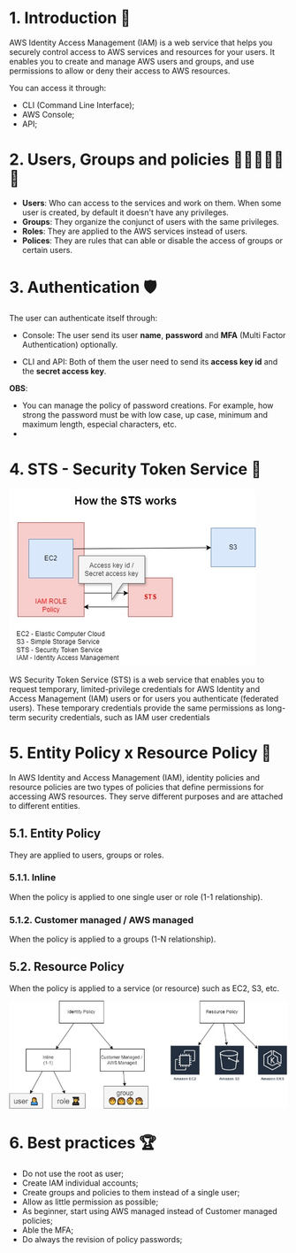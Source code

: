 # 1. Introduction 📒

AWS Identity Access Management (IAM) is a web service that helps you securely control access to AWS services and resources for your users. It enables you to create and manage AWS users and groups, and use permissions to allow or deny their access to AWS resources.

You can access it through:

- CLI (Command Line Interface);
- AWS Console;
- API;

# 2. Users, Groups and policies 🧑👨‍👩‍👧‍👦 📜

- **Users**: Who can access to the services and work on them. When some user is created, by default it doesn't have any privileges. 
- **Groups**: They organize the conjunct of users with the same privileges.
- **Roles**: They are applied to the AWS services instead of users.
- **Polices**: They are rules that can able or disable the access of groups or certain users.


# 3. Authentication 🛡️

The user can authenticate itself through:

- Console: The user send its user **name**, **password** and **MFA** (Multi Factor Authentication) optionally.

- CLI and API: Both of them the user need to send its **access key id** and the **secret access key**.

**OBS**:
- You can manage the policy of password creations. For example, how strong the password must be with low case, up case, minimum and maximum length, especial characters, etc.
- 

# 4. STS - Security Token Service 🔐

![How the STS works](../imgs/sts.jpg)

WS Security Token Service (STS) is a web service that enables you to request temporary, limited-privilege credentials for AWS Identity and Access Management (IAM) users or for users you authenticate (federated users). These temporary credentials provide the same permissions as long-term security credentials, such as IAM user credentials

# 5. Entity Policy x Resource Policy 📝

In AWS Identity and Access Management (IAM), identity policies and resource policies are two types of policies that define permissions for accessing AWS resources. They serve different purposes and are attached to different entities.

## 5.1. Entity Policy

They are applied to users, groups or roles.

### 5.1.1. Inline

When the policy is applied to one single user or role (1-1 relationship).

### 5.1.2. Customer managed / AWS managed

When the policy is applied to a groups (1-N relationship).

## 5.2. Resource Policy

When the policy is applied to a service (or resource) such as EC2, S3, etc.

![Identity vs Resource Policy Diagram](../imgs/indentity-vs-resource.jpg)

# 6. Best practices 🏆

- Do not use the root as user;
- Create IAM individual accounts;
- Create groups and policies to them instead of a single user;
- Allow as little permission as possible;
- As beginner, start using AWS managed instead of Customer managed policies;
- Able the MFA;
- Do always the revision of policy passwords;




